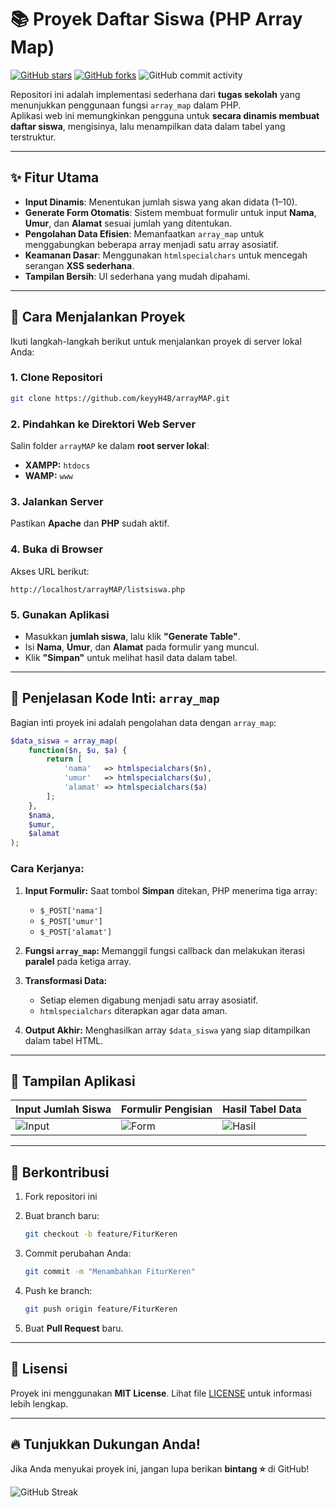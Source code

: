 
# 📚 Proyek Daftar Siswa (PHP Array Map)

[![GitHub stars](https://img.shields.io/github/stars/keyyH4B/arrayMAP.svg?style=social&label=Star)](https://github.com/keyyH4B/arrayMAP/stargazers)
[![GitHub forks](https://img.shields.io/github/forks/keyyH4B/arrayMAP.svg?style=social&label=Fork)](https://github.com/keyyH4B/arrayMAP/network/members)
![GitHub commit activity](https://img.shields.io/github/commit-activity/m/keyyH4B/arrayMAP)

Repositori ini adalah implementasi sederhana dari **tugas sekolah** yang menunjukkan penggunaan fungsi `array_map` dalam PHP.  
Aplikasi web ini memungkinkan pengguna untuk **secara dinamis membuat daftar siswa**, mengisinya, lalu menampilkan data dalam tabel yang terstruktur.

---

## ✨ Fitur Utama
- **Input Dinamis**: Menentukan jumlah siswa yang akan didata (1–10).
- **Generate Form Otomatis**: Sistem membuat formulir untuk input **Nama**, **Umur**, dan **Alamat** sesuai jumlah yang ditentukan.
- **Pengolahan Data Efisien**: Memanfaatkan `array_map` untuk menggabungkan beberapa array menjadi satu array asosiatif.
- **Keamanan Dasar**: Menggunakan `htmlspecialchars` untuk mencegah serangan **XSS sederhana**.
- **Tampilan Bersih**: UI sederhana yang mudah dipahami.

---

## 🚀 Cara Menjalankan Proyek

Ikuti langkah-langkah berikut untuk menjalankan proyek di server lokal Anda:

### 1. Clone Repositori
```bash
git clone https://github.com/keyyH4B/arrayMAP.git
````

### 2. Pindahkan ke Direktori Web Server

Salin folder `arrayMAP` ke dalam **root server lokal**:

* **XAMPP:** `htdocs`
* **WAMP:** `www`

### 3. Jalankan Server

Pastikan **Apache** dan **PHP** sudah aktif.

### 4. Buka di Browser

Akses URL berikut:

```
http://localhost/arrayMAP/listsiswa.php
```

### 5. Gunakan Aplikasi

* Masukkan **jumlah siswa**, lalu klik **"Generate Table"**.
* Isi **Nama**, **Umur**, dan **Alamat** pada formulir yang muncul.
* Klik **"Simpan"** untuk melihat hasil data dalam tabel.

---

## 🔧 Penjelasan Kode Inti: `array_map`

Bagian inti proyek ini adalah pengolahan data dengan `array_map`:

```php
$data_siswa = array_map(
    function($n, $u, $a) {
        return [
            'nama'   => htmlspecialchars($n),
            'umur'   => htmlspecialchars($u),
            'alamat' => htmlspecialchars($a)
        ];
    },
    $nama,
    $umur,
    $alamat
);
```

### Cara Kerjanya:

1. **Input Formulir:** Saat tombol **Simpan** ditekan, PHP menerima tiga array:

   * `$_POST['nama']`
   * `$_POST['umur']`
   * `$_POST['alamat']`
2. **Fungsi `array_map`:** Memanggil fungsi callback dan melakukan iterasi **paralel** pada ketiga array.
3. **Transformasi Data:**

   * Setiap elemen digabung menjadi satu array asosiatif.
   * `htmlspecialchars` diterapkan agar data aman.
4. **Output Akhir:** Menghasilkan array `$data_siswa` yang siap ditampilkan dalam tabel HTML.

---

## 📸 Tampilan Aplikasi

| Input Jumlah Siswa                           | Formulir Pengisian                         | Hasil Tabel Data                             |
| -------------------------------------------- | ------------------------------------------ | -------------------------------------------- |
| ![Input](https://imgur.com/a/h2Xnuq3) | ![Form](https://imgur.com/a/LOZbSvV) | ![Hasil](https://imgur.com/a/f4OGu52) |

---

## 🤝 Berkontribusi

1. Fork repositori ini
2. Buat branch baru:

   ```bash
   git checkout -b feature/FiturKeren
   ```
3. Commit perubahan Anda:

   ```bash
   git commit -m "Menambahkan FiturKeren"
   ```
4. Push ke branch:

   ```bash
   git push origin feature/FiturKeren
   ```
5. Buat **Pull Request** baru.

---

## 📝 Lisensi

Proyek ini menggunakan **MIT License**.
Lihat file [LICENSE](LICENSE) untuk informasi lebih lengkap.

---

## 🔥 Tunjukkan Dukungan Anda!

Jika Anda menyukai proyek ini, jangan lupa berikan **bintang ⭐** di GitHub!

![GitHub Streak](https://streak-stats.demolab.com/?user=keyyH4B\&theme=dark\&border_radius=5)
